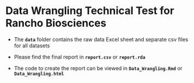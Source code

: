# Data Wrangling Technical Test for Rancho Biosciences

* The **`data`** folder contains the raw data Excel sheet and separate csv files for all datasets

* Please find the final report in **`report.csv`** or **`report.rda`**

* The code to create the report can be viewed in **`Data_Wrangling.Rmd`** or **`Data_Wrangling.html`**